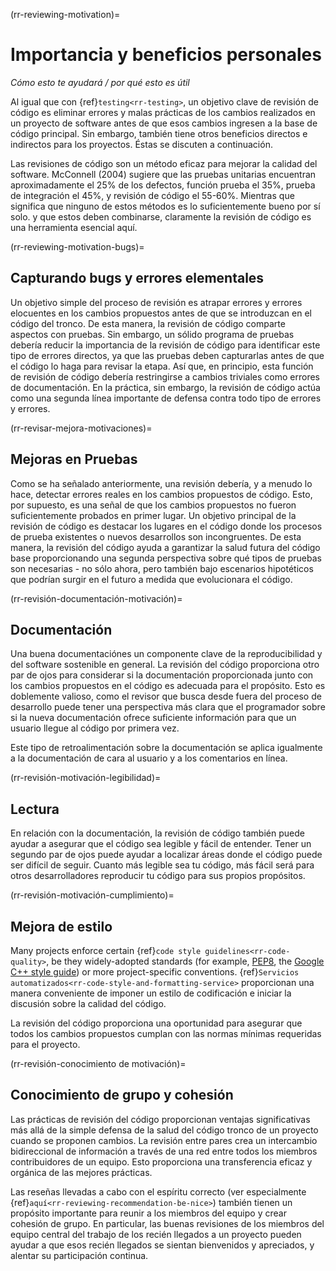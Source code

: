 (rr-reviewing-motivation)=
# Importancia y beneficios personales

*Cómo esto te ayudará / por qué esto es útil*

Al igual que con {ref}`testing<rr-testing>`, un objetivo clave de revisión de código es eliminar errores y malas prácticas de los cambios realizados en un proyecto de software antes de que esos cambios ingresen a la base de código principal. Sin embargo, también tiene otros beneficios directos e indirectos para los proyectos. Éstas se discuten a continuación.

Las revisiones de código son un método eficaz para mejorar la calidad del software. McConnell (2004) sugiere que las pruebas unitarias encuentran aproximadamente el 25% de los defectos, función prueba el 35%, prueba de integración el 45%, y revisión de código el 55-60%. Mientras que significa que ninguno de estos métodos es lo suficientemente bueno por sí solo. y que estos deben combinarse, claramente la revisión de código es una herramienta esencial aquí.

(rr-reviewing-motivation-bugs)=
## Capturando bugs y errores elementales

Un objetivo simple del proceso de revisión es atrapar errores y errores elocuentes en los cambios propuestos antes de que se introduzcan en el código del tronco. De esta manera, la revisión de código comparte aspectos con pruebas. Sin embargo, un sólido programa de pruebas debería reducir la importancia de la revisión de código para identificar este tipo de errores directos, ya que las pruebas deben capturarlas antes de que el código lo haga para revisar la etapa. Así que, en principio, esta función de revisión de código debería restringirse a cambios triviales como errores de documentación. En la práctica, sin embargo, la revisión de código actúa como una segunda línea importante de defensa contra todo tipo de errores y errores.

(rr-revisar-mejora-motivaciones)=
## Mejoras en Pruebas

Como se ha señalado anteriormente, una revisión debería, y a menudo lo hace, detectar errores reales en los cambios propuestos de código. Esto, por supuesto, es una señal de que los cambios propuestos no fueron suficientemente probados en primer lugar. Un objetivo principal de la revisión de código es destacar los lugares en el código donde los procesos de prueba existentes o nuevos desarrollos son incongruentes. De esta manera, la revisión del código ayuda a garantizar la salud futura del código base proporcionando una segunda perspectiva sobre qué tipos de pruebas son necesarias - no sólo ahora, pero también bajo escenarios hipotéticos que podrían surgir en el futuro a medida que evolucionara el código.

(rr-revisión-documentación-motivación)=
## Documentación

<!--SiccarPoint notes a whole section on documentation is justified in the book!-->
Una buena documentación<!--la referencia va aquí una vez que existe la sección-->es un componente clave de la reproducibilidad y del software sostenible en general. La revisión del código proporciona otro par de ojos para considerar si la documentación proporcionada junto con los cambios propuestos en el código es adecuada para el propósito. Esto es doblemente valioso, como el revisor que busca desde fuera del proceso de desarrollo puede tener una perspectiva más clara que el programador sobre si la nueva documentación ofrece suficiente información para que un usuario llegue al código por primera vez.

Este tipo de retroalimentación sobre la documentación se aplica igualmente a la documentación de cara al usuario y a los comentarios en línea.

(rr-revisión-motivación-legibilidad)=
## Lectura

En relación con la documentación, la revisión de código también puede ayudar a asegurar que el código sea legible y fácil de entender. Tener un segundo par de ojos puede ayudar a localizar áreas donde el código puede ser difícil de seguir. Cuanto más legible sea tu código, más fácil será para otros desarrolladores reproducir tu código para sus propios propósitos.

(rr-revisión-motivación-cumplimiento)=
## Mejora de estilo

Many projects enforce certain {ref}`code style guidelines<rr-code-quality>`, be they widely-adopted standards (for example, [PEP8](https://www.python.org/dev/peps/pep-0008/), the [Google C++ style guide](https://google.github.io/styleguide/cppguide.html)) or more project-specific conventions. 
{ref}`Servicios automatizados<rr-code-style-and-formatting-service>` proporcionan una manera conveniente de imponer un estilo de codificación e iniciar la discusión sobre la calidad del código.

La revisión del código proporciona una oportunidad para asegurar que todos los cambios propuestos cumplan con las normas mínimas requeridas para el proyecto.

(rr-revisión-conocimiento de motivación)=
## Conocimiento de grupo y cohesión

Las prácticas de revisión del código proporcionan ventajas significativas más allá de la simple defensa de la salud del código tronco de un proyecto cuando se proponen cambios. La revisión entre pares crea un intercambio bidireccional de información a través de una red entre todos los miembros contribuidores de un equipo. Esto proporciona una transferencia eficaz y orgánica de las mejores prácticas.

Las reseñas llevadas a cabo con el espíritu correcto (ver especialmente {ref}`aquí<rr-reviewing-recommendation-be-nice>`) también tienen un propósito importante para reunir a los miembros del equipo y crear cohesión de grupo. En particular, las buenas revisiones de los miembros del equipo central del trabajo de los recién llegados a un proyecto pueden ayudar a que esos recién llegados se sientan bienvenidos y apreciados, y alentar su participación continua.
